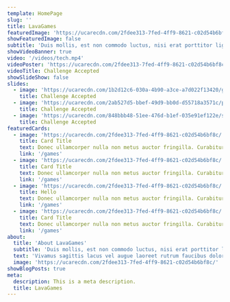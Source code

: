 ```yaml
---
template: HomePage
slug: ''
title: LavaGames
featuredImage: 'https://ucarecdn.com/2fdee313-7fed-4ff9-8621-c02d54b6bf8c/'
showFeaturedImage: false
subtitle: 'Duis mollis, est non commodo luctus, nisi erat porttitor ligula.'
showVideoBanner: true
video: '/videos/tech.mp4'
videoPoster: 'https://ucarecdn.com/2fdee313-7fed-4ff9-8621-c02d54b6bf8c/'
videoTitle: Challenge Accepted
showSlideShow: false
slides:
  - image: 'https://ucarecdn.com/1b2d12c6-030a-4b90-a3ce-a7d022f13420/graph.jpg'
    title: Challenge Accepted
  - image: 'https://ucarecdn.com/2ab527d5-bbef-49d9-bb0d-d55718a3571c/player1start.jpg'
    title: Challenge Accepted
  - image: 'https://ucarecdn.com/848bbb48-51ee-476d-b1ef-035e91ef122e/switch.jpg'
    title: Challenge Accepted
featuredCards:
  - image: 'https://ucarecdn.com/2fdee313-7fed-4ff9-8621-c02d54b6bf8c/'
    title: Card Title
    text: Donec ullamcorper nulla non metus auctor fringilla. Curabitur blandit tempus porttitor.
    link: '/games'
  - image: 'https://ucarecdn.com/2fdee313-7fed-4ff9-8621-c02d54b6bf8c/'
    title: Card Title
    text: Donec ullamcorper nulla non metus auctor fringilla. Curabitur blandit tempus porttitor.
    link: '/games'
  - image: 'https://ucarecdn.com/2fdee313-7fed-4ff9-8621-c02d54b6bf8c/'
    title: Hello
    text: Donec ullamcorper nulla non metus auctor fringilla. Curabitur blandit tempus porttitor.
    link: '/games'
  - image: 'https://ucarecdn.com/2fdee313-7fed-4ff9-8621-c02d54b6bf8c/'
    title: Card Title
    text: Donec ullamcorper nulla non metus auctor fringilla. Curabitur blandit tempus porttitor.
    link: '/games'
about:
  title: 'About LavaGames'
  subtitle: 'Duis mollis, est non commodo luctus, nisi erat porttitor ligula.'
  text: 'Vivamus sagittis lacus vel augue laoreet rutrum faucibus dolor auctor. Sed posuere consectetur est at lobortis. Lorem ipsum dolor sit amet, consectetur adipiscing elit. Maecenas faucibus mollis interdum. Etiam porta sem malesuada magna mollis euismod. Aenean eu leo quam. Pellentesque ornare sem lacinia quam venenatis vestibulum.'
  image: 'https://ucarecdn.com/2fdee313-7fed-4ff9-8621-c02d54b6bf8c/'
showBlogPosts: true
meta:
  description: This is a meta description.
  title: LavaGames
---
```

